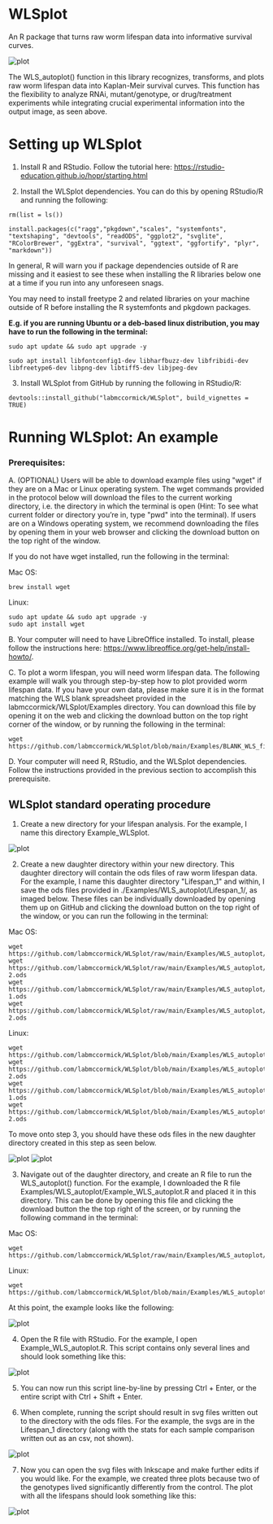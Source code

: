 # WLSplot

An R package that turns raw worm lifespan data into informative survival curves. 

![plot](./pictures/figure1.jpg?raw=true)

The WLS_autoplot() function in this library recognizes, transforms, and plots raw worm lifespan data into Kaplan-Meir survival curves. This function has the flexibility to analyze RNAi, mutant/genotype, or drug/treatment experiments while integrating crucial experimental information into the output image, as seen above. 

# Setting up WLSplot

1. Install R and RStudio. Follow the tutorial here: https://rstudio-education.github.io/hopr/starting.html

2. Install the WLSplot dependencies. You can do this by opening RStudio/R and running the following:

```
rm(list = ls())

install.packages(c("ragg","pkgdown","scales", "systemfonts", "textshaping", "devtools", "readODS", "ggplot2", "svglite", "RColorBrewer", "ggExtra", "survival", "ggtext", "ggfortify", "plyr", "markdown"))
```

In general, R will warn you if package dependencies outside of R are missing and it easiest to see these when installing the R libraries below one at a time if you run into any unforeseen snags. 

You may need to install freetype 2 and related libraries on your machine outside of R before installing the R systemfonts and pkgdown packages. 

**E.g. if you are running Ubuntu or a deb-based linux distribution, you may have to run the following in the terminal:**

```
sudo apt update && sudo apt upgrade -y

sudo apt install libfontconfig1-dev libharfbuzz-dev libfribidi-dev libfreetype6-dev libpng-dev libtiff5-dev libjpeg-dev
```

3. Install WLSplot from GitHub by running the following in RStudio/R:

```
devtools::install_github("labmccormick/WLSplot", build_vignettes = TRUE)
```


# Running WLSplot: An example

### Prerequisites: 

A. (OPTIONAL) Users will be able to download example files using "wget" if they are on a Mac or Linux operating system. The wget commands provided in the protocol below will download the files to the current working directory, i.e. the directory in which the terminal is open (Hint: To see what current folder or directory you’re in, type "pwd" into the terminal). If users are on a Windows operating system, we recommend downloading the files by opening them in your web browser and clicking the download button on the top right of the window. 

If you do not have wget installed, run the following in the terminal:

Mac OS:
```
brew install wget
```

Linux:
```
sudo apt update && sudo apt upgrade -y
sudo apt install wget
```

B. Your computer will need to have LibreOffice installed. To install, please follow the instructions here: https://www.libreoffice.org/get-help/install-howto/.

C. To plot a worm lifespan, you will need worm lifespan data. The following example will walk you through step-by-step how to plot provided worm lifespan data. If you have your own data, please make sure it is in the format matching the WLS blank spreadsheet provided in the labmccormick/WLSplot/Examples directory. You can download this file by opening it on the web and clicking the download button on the top right corner of the window, or by running the following in the terminal: 
```
wget https://github.com/labmccormick/WLSplot/blob/main/Examples/BLANK_WLS_file.ods
```

D. Your computer will need R, RStudio, and the WLSplot dependencies. Follow the instructions provided in the previous section to accomplish this prerequisite.

## WLSplot standard operating procedure

1. Create a new directory for your lifespan analysis. For the example, I name this directory Example_WLSplot. 

![plot](./pictures/Directory.jpg?raw=true)

2. Create a new daughter directory within your new directory. This daughter directory will contain the ods files of raw worm lifespan data. For the example, I name this daughter directory "Lifespan_1" and within, I save the ods files provided in ./Examples/WLS_autoplot/Lifespan_1/, as imaged below. These files can be individually downloaded by opening them up on GitHub and clicking the download button on the top right of the window, or you can run the following in the terminal:

Mac OS:
```
wget https://github.com/labmccormick/WLSplot/raw/main/Examples/WLS_autoplot/Lifespan_1/N2.ods
wget https://github.com/labmccormick/WLSplot/raw/main/Examples/WLS_autoplot/Lifespan_1/daf-2.ods
wget https://github.com/labmccormick/WLSplot/raw/main/Examples/WLS_autoplot/Lifespan_1/yfg-1.ods
wget https://github.com/labmccormick/WLSplot/raw/main/Examples/WLS_autoplot/Lifespan_1/yfg-2.ods
```

Linux:
```
wget https://github.com/labmccormick/WLSplot/blob/main/Examples/WLS_autoplot/Lifespan_1/N2.ods
wget https://github.com/labmccormick/WLSplot/blob/main/Examples/WLS_autoplot/Lifespan_1/daf-2.ods
wget https://github.com/labmccormick/WLSplot/blob/main/Examples/WLS_autoplot/Lifespan_1/yfg-1.ods
wget https://github.com/labmccormick/WLSplot/blob/main/Examples/WLS_autoplot/Lifespan_1/yfg-2.ods
```
To move onto step 3, you should have these ods files in the new daughter directory created in this step as seen below. 

![plot](./pictures/Directory_odsfiles.jpg?raw=true)
![plot](./pictures/odsfiles.jpg?raw=true)

3. Navigate out of the daughter directory, and create an R file to run the WLS_autoplot() function. For the example, I downloaded the R file Examples/WLS_autoplot/Example_WLS_autoplot.R and placed it in this directory. This can be done by opening this file and clicking the download button the the top right of the screen, or by running the following command in the terminal:

Mac OS: 
```
wget https://github.com/labmccormick/WLSplot/raw/main/Examples/WLS_autoplot/Example_WLS_autoplot.R
```

Linux:
```
wget https://github.com/labmccormick/WLSplot/blob/main/Examples/WLS_autoplot/Example_WLS_autoplot.R
```
At this point, the example looks like the following:

![plot](./pictures/Directory_Rfile.jpg?raw=true)

4. Open the R file with RStudio. For the example, I open Example_WLS_autoplot.R. This script contains only several lines and should look something like this:

![plot](./pictures/RStudio_example.jpg?raw=true)

5. You can now run this script line-by-line by pressing Ctrl + Enter, or the entire script with Ctrl + Shift + Enter. 

6. When complete, running the script should result in svg files written out to the directory with the ods files. For the example, the svgs are in the Lifespan_1 directory (along with the stats for each sample comparison written out as an csv, not shown). 

![plot](./pictures/svgs_out.jpg?raw=true)

7. Now you can open the svg files with Inkscape and make further edits if you would like. For the example, we created three plots because two of the genotypes lived significantly differently from the control. The plot with all the lifespans should look something like this: 

![plot](./pictures/example_lifespan.jpg?raw=true)
